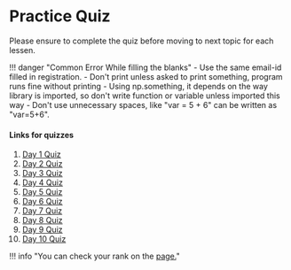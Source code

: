 # Practice Quiz

Please ensure to complete the quiz before moving to next topic for each lessen.

!!! danger "Common Error While filling the blanks"
    - Use the same email-id filled in registration.
    - Don't print unless asked to print something, program runs fine without printing
    - Using np.something, it depends on the way library is imported, so don't write function or variable unless imported this way
    - Don't use unnecessary spaces, like "var = 5 + 6" can be written as "var=5+6".

#### Links for quizzes

1. [Day 1 Quiz](https://forms.gle/9eHT4rLA6UL88zqm9)
2. [Day 2 Quiz](https://forms.gle/NnemAkspq2csW7Tj7)
3. [Day 3 Quiz](https://forms.gle/jPa6kkDZj2agdHyz9)
4. [Day 4 Quiz](https://forms.gle/5BRWXYLFirYgQw1r6)
5. [Day 5 Quiz](https://forms.gle/Ee1nWqDoojNxAEZB9)
6. [Day 6 Quiz](https://forms.gle/dNmTw4CMY19MYBP56)
7. [Day 7 Quiz](https://forms.gle/dPuwgn8TqyMrWNfPA)
8. [Day 8 Quiz](https://forms.gle/6wJnbBysc3gv318i8)
9. [Day 9 Quiz](https://forms.gle/3tdZdnENA2FkkUZC8)
10. [Day 10 Quiz](https://forms.gle/eBMq5txnahzGSb2f8)

!!! info "You can check your rank on the [page.](https://docs.google.com/spreadsheets/d/e/2PACX-1vSgiKZ84fEYAonbK4Q99xZYhy6PtkZsxs2dghc4zMg9--qOZcVjaEFDPj4hAR05RrAsySu_VGeI7lY7/pubhtml)"

